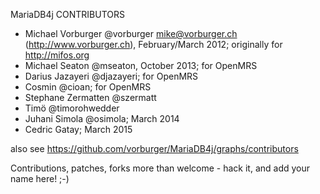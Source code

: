 MariaDB4j CONTRIBUTORS

- Michael Vorburger @vorburger <mike@vorburger.ch> (http://www.vorburger.ch), February/March 2012; originally for http://mifos.org
- Michael Seaton @mseaton, October 2013; for OpenMRS
- Darius Jazayeri @djazayeri; for OpenMRS
- Cosmin @cioan; for OpenMRS
- Stephane Zermatten @szermatt
- Timö @timorohwedder
- Juhani Simola @osimola; March 2014
- Cedric Gatay; March 2015

also see https://github.com/vorburger/MariaDB4j/graphs/contributors

Contributions, patches, forks more than welcome - hack it, and add your name here! ;-)
